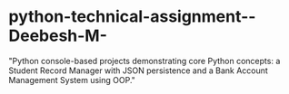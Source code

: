 # python-technical-assignment--Deebesh-M-
"Python console-based projects demonstrating core Python concepts: a Student Record Manager with JSON persistence and a Bank Account Management System using OOP."
